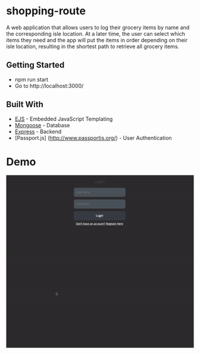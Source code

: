 # shopping-route
A web application that allows users to log their grocery items by name and the corresponding isle location. At a later time, the user can select which items they need and the app will put the items in order depending on their isle location, resulting in the shortest path to retrieve all grocery items.

## Getting Started

* npm run start
* Go to http://localhost:3000/

## Built With

* [EJS](https://ejs.co/) - Embedded JavaScript Templating
* [Mongoose](https://mongoosejs.com/) - Database
* [Express](https://expressjs.com/) - Backend
* [Passport.js] (http://www.passportjs.org/) - User Authentication

# Demo
![](shopping-demo.gif)
